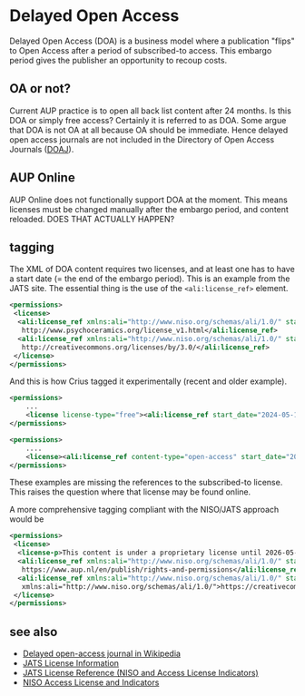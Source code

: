 # Delayed Open Access

Delayed Open Access (DOA) is a business model where a publication "flips" to Open Access after a period of subscribed-to access. This embargo period gives the publisher an opportunity to recoup costs.

## OA or not?
Current AUP practice is to open all back list content after 24 months. Is this DOA or simply free access? Certainly it is referred to as DOA. Some argue that DOA is not OA at all because OA should be immediate. Hence delayed open access journals are not included in the Directory of Open Access Journals ([DOAJ](https://doaj.org/)).

## AUP Online
AUP Online does not functionally support DOA at the moment. This means licenses must be changed manually after the embargo period, and content reloaded. DOES THAT ACTUALLY HAPPEN?

## tagging
The XML of DOA content requires two licenses, and at least one has to have a start date (= the end of the embargo period). This is an example from the JATS site. The essential thing is the use of the `<ali:license_ref>` element.

```xml
<permissions>
 <license>
  <ali:license_ref xmlns:ali="http://www.niso.org/schemas/ali/1.0/" start_date="2014-02-03">
   http://www.psychoceramics.org/license_v1.html</ali:license_ref>
  <ali:license_ref xmlns:ali="http://www.niso.org/schemas/ali/1.0/" start_date="2015-02-03">
   http://creativecommons.org/licenses/by/3.0/</ali:license_ref>
 </license>
</permissions>
```
 

And this is how Crius tagged it experimentally (recent and older example).

```xml
<permissions>
    ...
    <license license-type="free"><ali:license_ref start_date="2024-05-15"></ali:license_ref></license>
</permissions>
```

```xml
<permissions>
    ....
    <license><ali:license_ref content-type="open-access" start_date="2023-07-05" xmlns:ali="http://www.niso.org/schemas/ali/1.0/">https://creativecommons.org/licenses/by-nc-nd/4.0/</ali:license_ref></license>
</permissions>
```

These examples are missing the references to the subscribed-to license. This raises the question where that license may be found online. 

A more comprehensive tagging compliant with the NISO/JATS approach would be

```xml
<permissions>
 <license>
  <license-p>This content is under a proprietary license until 2026-05-01 when it will be Open Access</license-p>
  <ali:license_ref xmlns:ali="http://www.niso.org/schemas/ali/1.0/" start_date="2024-05-01">
   https://www.aup.nl/en/publish/rights-and-permissions</ali:license_ref>
  <ali:license_ref xmlns:ali="http://www.niso.org/schemas/ali/1.0/" start_date="2026-05-01">
   xmlns:ali="http://www.niso.org/schemas/ali/1.0/">https://creativecommons.org/licenses/by-nc-nd/4.0/</ali:license_ref>
 </license>
</permissions>

```

 
<!--
<license license-type="" 
    <license-p 
        <graphic 
            CDATA 
            <ext-link 

 

JATS zegt: 

<license @license-type @xlink-href (link naar CC) 
    <license-p> 

Wat maakt dit uit? 
-->

## see also
- [Delayed open-access journal in Wikipedia](https://en.wikipedia.org/wiki/Delayed_open-access_journal)
- [JATS License Information](https://jats.nlm.nih.gov/archiving/tag-library/1.3/element/license.html)
- [JATS License Reference (NISO and Access License Indicators)](https://jats.nlm.nih.gov/archiving/tag-library/1.3/element/ali-license_ref.html)
- [NISO Access License and Indicators](https://groups.niso.org/higherlogic/ws/public/download/14226/rp-22-2015_ALI.pdf)
